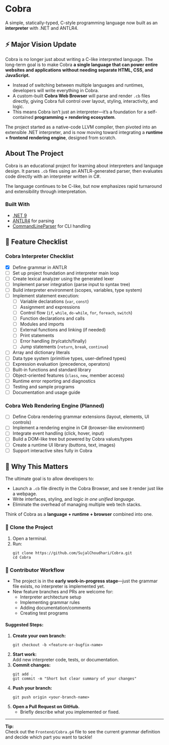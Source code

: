 # Cobra

A simple, statically-typed, C-style programming language now built as an **interpreter** with .NET and ANTLR4.


## ⚡ Major Vision Update

Cobra is no longer just about writing a C-like interpreted language. The long-term goal is to make Cobra **a single language that can power entire websites and applications without needing separate HTML, CSS, and JavaScript.**

- Instead of switching between multiple languages and runtimes, developers will write everything in Cobra.
- A custom-built **Cobra Web Browser** will parse and render `.cb` files directly, giving Cobra full control over layout, styling, interactivity, and logic.
- This means Cobra isn’t just an interpreter—it’s a foundation for a self-contained **programming + rendering ecosystem**.

The project started as a native-code LLVM compiler, then pivoted into an extensible .NET interpreter, and is now moving toward integrating a **runtime + frontend rendering engine**, designed from scratch.

## About The Project

Cobra is an educational project for learning about interpreters and language design. It parses `.cb` files using an ANTLR-generated parser, then evaluates code directly with an interpreter written in C#.

The language continues to be C-like, but now emphasizes rapid turnaround and extensibility through interpretation.

### Built With

*   [.NET 9](https://dotnet.microsoft.com/en-us/download)  
*   [ANTLR4](https://www.antlr.org/) for parsing  
*   [CommandLineParser](https://github.com/commandlineparser/commandline) for CLI handling  

## 🚧 Feature Checklist
### Cobra Interpreter Checklist

- [x] Define grammar in ANTLR
- [ ] Set up project foundation and interpreter main loop
- [ ] Create lexical analyzer using the generated lexer
- [ ] Implement parser integration (parse input to syntax tree)
- [ ] Build interpreter environment (scopes, variables, type system)
- [ ] Implement statement execution:
    - [ ] Variable declarations (`var`, `const`)
    - [ ] Assignment and expressions
    - [ ] Control flow (`if`, `while`, `do-while`, `for`, `foreach`, `switch`)
    - [ ] Function declarations and calls
    - [ ] Modules and imports
    - [ ] External functions and linking (if needed)
    - [ ] Print statements
    - [ ] Error handling (try/catch/finally)
    - [ ] Jump statements (`return`, `break`, `continue`)
- [ ] Array and dictionary literals
- [ ] Data type system (primitive types, user-defined types)
- [ ] Expression evaluation (precedence, operators)
- [ ] Built-in functions and standard library
- [ ] Object-oriented features (`class`, `new`, member access)
- [ ] Runtime error reporting and diagnostics
- [ ] Testing and sample programs
- [ ] Documentation and usage guide

### Cobra Web Rendering Engine (Planned)

- [ ] Define Cobra rendering grammar extensions (layout, elements, UI controls)
- [ ] Implement a rendering engine in C# (browser-like environment)
- [ ] Integrate event handling (click, hover, input)
- [ ] Build a DOM-like tree but powered by Cobra values/types
- [ ] Create a runtime UI library (buttons, text, images)
- [ ] Support interactive sites fully in Cobra

## 🚀 Why This Matters

The ultimate goal is to allow developers to:

- Launch a `.cb` file directly in the Cobra Browser, and see it render just like a webpage.
- Write interfaces, styling, and logic *in one unified language*.
- Eliminate the overhead of managing multiple web tech stacks.

Think of Cobra as a **language + runtime + browser** combined into one.


### 🐍 Clone the Project

1. Open a terminal.
2. Run:
    ```
    git clone https://github.com/SujalChoudhari/Cobra.git
    cd Cobra
    ```

### 🤝 Contributor Workflow

- The project is in the **early work-in-progress stage**—just the grammar file exists, no interpreter is implemented yet.
- New feature branches and PRs are welcome for:
    - Interpreter architecture setup
    - Implementing grammar rules
    - Adding documentation/comments
    - Creating test programs

#### Suggested Steps:

1. **Create your own branch:**
    ```
    git checkout -b <feature-or-bugfix-name>
    ```
2. **Start work:**  
   Add new interpreter code, tests, or documentation.
3. **Commit changes:**
    ```
    git add .
    git commit -m "Short but clear summary of your changes"
    ```
4. **Push your branch:**
    ```
    git push origin <your-branch-name>
    ```
5. **Open a Pull Request on GitHub.**
    - Briefly describe what you implemented or fixed.

---

**Tip:**  
Check out the `Frontend/Cobra.g4` file to see the current grammar definition and decide which part you want to tackle!
